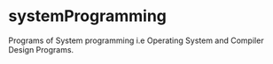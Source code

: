 # systemProgramming

Programs of System programming i.e  Operating System and Compiler Design Programs.
